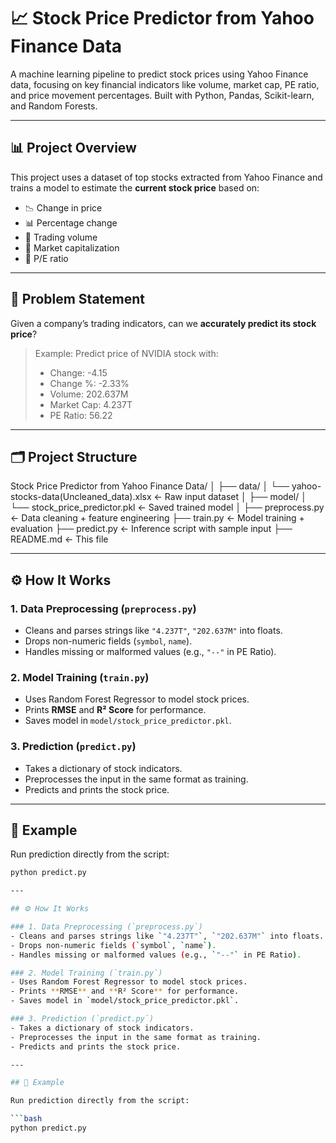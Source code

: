 # 📈 Stock Price Predictor from Yahoo Finance Data

A machine learning pipeline to predict stock prices using Yahoo Finance data, focusing on key financial indicators like volume, market cap, PE ratio, and price movement percentages. Built with Python, Pandas, Scikit-learn, and Random Forests.

---

## 📊 Project Overview

This project uses a dataset of top stocks extracted from Yahoo Finance and trains a model to estimate the **current stock price** based on:

- 📉 Change in price
- 📊 Percentage change
- 🔁 Trading volume
- 🏢 Market capitalization
- 📐 P/E ratio

---

## 🧠 Problem Statement

Given a company’s trading indicators, can we **accurately predict its stock price**?

> Example:
> Predict price of NVIDIA stock with:
> - Change: -4.15
> - Change %: -2.33%
> - Volume: 202.637M
> - Market Cap: 4.237T
> - PE Ratio: 56.22

---

## 🗂️ Project Structure

Stock Price Predictor from Yahoo Finance Data/
│
├── data/
│ └── yahoo-stocks-data(Uncleaned_data).xlsx ← Raw input dataset
│
├── model/
│ └── stock_price_predictor.pkl ← Saved trained model
│
├── preprocess.py ← Data cleaning + feature engineering
├── train.py ← Model training + evaluation
├── predict.py ← Inference script with sample input
├── README.md ← This file

---

## ⚙️ How It Works

### 1. Data Preprocessing (`preprocess.py`)
- Cleans and parses strings like `"4.237T"`, `"202.637M"` into floats.
- Drops non-numeric fields (`symbol`, `name`).
- Handles missing or malformed values (e.g., `"--"` in PE Ratio).

### 2. Model Training (`train.py`)
- Uses Random Forest Regressor to model stock prices.
- Prints **RMSE** and **R² Score** for performance.
- Saves model in `model/stock_price_predictor.pkl`.

### 3. Prediction (`predict.py`)
- Takes a dictionary of stock indicators.
- Preprocesses the input in the same format as training.
- Predicts and prints the stock price.

---

## 🧪 Example

Run prediction directly from the script:

```bash
python predict.py

---

## ⚙️ How It Works

### 1. Data Preprocessing (`preprocess.py`)
- Cleans and parses strings like `"4.237T"`, `"202.637M"` into floats.
- Drops non-numeric fields (`symbol`, `name`).
- Handles missing or malformed values (e.g., `"--"` in PE Ratio).

### 2. Model Training (`train.py`)
- Uses Random Forest Regressor to model stock prices.
- Prints **RMSE** and **R² Score** for performance.
- Saves model in `model/stock_price_predictor.pkl`.

### 3. Prediction (`predict.py`)
- Takes a dictionary of stock indicators.
- Preprocesses the input in the same format as training.
- Predicts and prints the stock price.

---

## 🧪 Example

Run prediction directly from the script:

```bash
python predict.py
